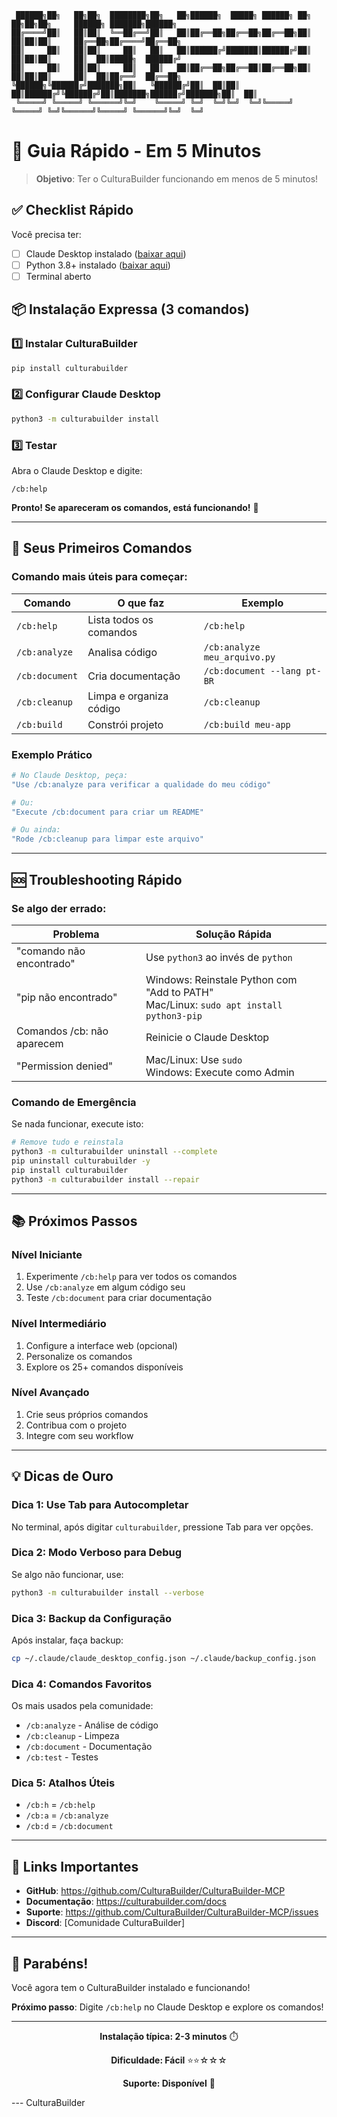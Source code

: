 ```
 ██████╗██╗   ██╗██╗  ████████╗██╗   ██╗██████╗  █████╗ ██████╗ ██╗   ██╗██╗██╗     ██████╗ ███████╗██████╗ 
██╔════╝██║   ██║██║  ╚══██╔══╝██║   ██║██╔══██╗██╔══██╗██╔══██╗██║   ██║██║██║     ██╔══██╗██╔════╝██╔══██╗
██║     ██║   ██║██║     ██║   ██║   ██║██████╔╝███████║██████╔╝██║   ██║██║██║     ██║  ██║█████╗  ██████╔╝
██║     ██║   ██║██║     ██║   ██║   ██║██╔══██╗██╔══██║██╔══██╗██║   ██║██║██║     ██║  ██║██╔══╝  ██╔══██╗
╚██████╗╚██████╔╝███████╗██║   ╚██████╔╝██║  ██║██║  ██║██████╔╝╚██████╔╝██║███████╗██████╔╝███████╗██║  ██║
 ╚═════╝ ╚═════╝ ╚══════╝╚═╝    ╚═════╝ ╚═╝  ╚═╝╚═╝  ╚═╝╚═════╝  ╚═════╝ ╚═╝╚══════╝╚═════╝ ╚══════╝╚═╝  ╚═╝
```
# 🚀 Guia Rápido - Em 5 Minutos

> **Objetivo**: Ter o CulturaBuilder funcionando em menos de 5 minutos!

## ✅ Checklist Rápido

Você precisa ter:
- [ ] Claude Desktop instalado ([baixar aqui](https://claude.ai/desktop))
- [ ] Python 3.8+ instalado ([baixar aqui](https://python.org/downloads))
- [ ] Terminal aberto

## 📦 Instalação Expressa (3 comandos)

### 1️⃣ Instalar CulturaBuilder
```bash
pip install culturabuilder
```

### 2️⃣ Configurar Claude Desktop
```bash
python3 -m culturabuilder install
```

### 3️⃣ Testar
Abra o Claude Desktop e digite:
```
/cb:help
```

**Pronto! Se apareceram os comandos, está funcionando!** 🎉

---

## 🎯 Seus Primeiros Comandos

### Comando mais úteis para começar:

| Comando | O que faz | Exemplo |
|---------|-----------|---------|
| `/cb:help` | Lista todos os comandos | `/cb:help` |
| `/cb:analyze` | Analisa código | `/cb:analyze meu_arquivo.py` |
| `/cb:document` | Cria documentação | `/cb:document --lang pt-BR` |
| `/cb:cleanup` | Limpa e organiza código | `/cb:cleanup` |
| `/cb:build` | Constrói projeto | `/cb:build meu-app` |

### Exemplo Prático

```bash
# No Claude Desktop, peça:
"Use /cb:analyze para verificar a qualidade do meu código"

# Ou:
"Execute /cb:document para criar um README"

# Ou ainda:
"Rode /cb:cleanup para limpar este arquivo"
```

---

## 🆘 Troubleshooting Rápido

### Se algo der errado:

| Problema | Solução Rápida |
|----------|----------------|
| "comando não encontrado" | Use `python3` ao invés de `python` |
| "pip não encontrado" | Windows: Reinstale Python com "Add to PATH"<br>Mac/Linux: `sudo apt install python3-pip` |
| Comandos /cb: não aparecem | Reinicie o Claude Desktop |
| "Permission denied" | Mac/Linux: Use `sudo`<br>Windows: Execute como Admin |

### Comando de Emergência

Se nada funcionar, execute isto:
```bash
# Remove tudo e reinstala
python3 -m culturabuilder uninstall --complete
pip uninstall culturabuilder -y
pip install culturabuilder
python3 -m culturabuilder install --repair
```

---

## 📚 Próximos Passos

### Nível Iniciante
1. Experimente `/cb:help` para ver todos os comandos
2. Use `/cb:analyze` em algum código seu
3. Teste `/cb:document` para criar documentação

### Nível Intermediário
1. Configure a interface web (opcional)
2. Personalize os comandos
3. Explore os 25+ comandos disponíveis

### Nível Avançado
1. Crie seus próprios comandos
2. Contribua com o projeto
3. Integre com seu workflow

---

## 💡 Dicas de Ouro

### Dica 1: Use Tab para Autocompletar
No terminal, após digitar `culturabuilder`, pressione Tab para ver opções.

### Dica 2: Modo Verboso para Debug
Se algo não funcionar, use:
```bash
python3 -m culturabuilder install --verbose
```

### Dica 3: Backup da Configuração
Após instalar, faça backup:
```bash
cp ~/.claude/claude_desktop_config.json ~/.claude/backup_config.json
```

### Dica 4: Comandos Favoritos
Os mais usados pela comunidade:
- `/cb:analyze` - Análise de código
- `/cb:cleanup` - Limpeza
- `/cb:document` - Documentação
- `/cb:test` - Testes

### Dica 5: Atalhos Úteis
- `/cb:h` = `/cb:help`
- `/cb:a` = `/cb:analyze`
- `/cb:d` = `/cb:document`

---

## 🔗 Links Importantes

- **GitHub**: https://github.com/CulturaBuilder/CulturaBuilder-MCP
- **Documentação**: https://culturabuilder.com/docs
- **Suporte**: https://github.com/CulturaBuilder/CulturaBuilder-MCP/issues
- **Discord**: [Comunidade CulturaBuilder]

---

## 🎉 Parabéns!

Você agora tem o CulturaBuilder instalado e funcionando!

**Próximo passo**: Digite `/cb:help` no Claude Desktop e explore os comandos!

---

<div align="center">
  
**Instalação típica: 2-3 minutos** ⏱️

**Dificuldade: Fácil** ⭐⭐☆☆☆

**Suporte: Disponível** 💬

</div>
---
CulturaBuilder
